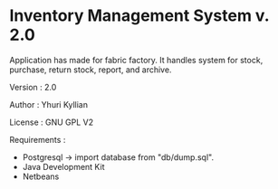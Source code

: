 Inventory Management System v. 2.0
==================================

Application has made for fabric factory. It handles
system for stock, purchase, return stock, report, and archive.

Version : 2.0

Author : Yhuri Kyllian

License : GNU GPL V2

Requirements :
* Postgresql -> import database from "db/dump.sql".
* Java Development Kit
* Netbeans

